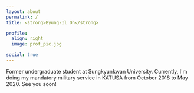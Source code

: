 ```yaml
---
layout: about
permalink: /
title: <strong>Byung-Il Oh</strong>

profile:
  align: right
  image: prof_pic.jpg

social: true
---
```


Former undergraduate student at Sungkyunkwan University. Currently, I'm doing my mandatory military service in KATUSA from October 2018 to May 2020. See you soon!
